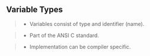 ## Variable Types

> - Variables consist of type and identifier (name).

> - Part of the ANSI C standard.

> - Implementation can be compiler specific.
